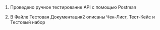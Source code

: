 

1. Проведено ручное тестирование API с помощью Postman


2. В Файле Тестовая Документация2 описаны Чек-Лист, Тест-Кейс и Тестовый набор 
